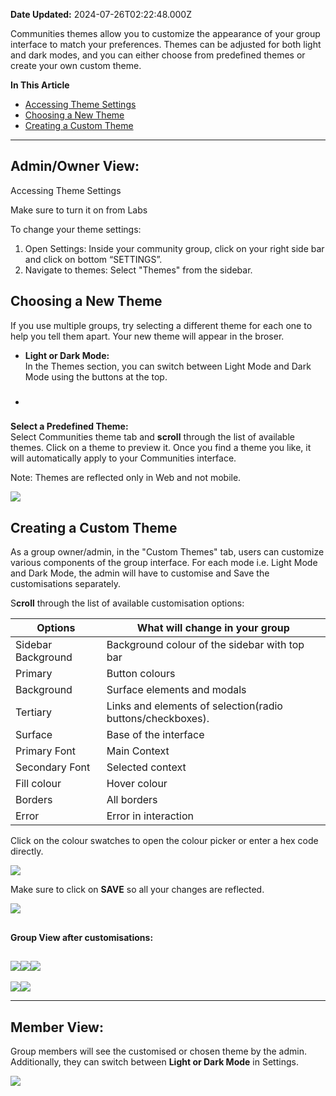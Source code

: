 **Date Updated:** 2024-07-26T02:22:48.000Z
  
  
Communities themes allow you to customize the appearance of your group interface to match your preferences. Themes can be adjusted for both light and dark modes, and you can either choose from predefined themes or create your own custom theme.
  
  
**In This Article**

* [Accessing Theme Settings](#Accessing-Theme-Settings)
* [Choosing a New Theme](#Choosing-a-New-Theme)
* [Creating a Custom Theme](#Creating-a-Custom-Theme)

---

## **Admin/Owner View:** 
Accessing Theme Settings  
  
Make sure to turn it on from Labs  

  
To change your theme settings:

1. Open Settings: Inside your community group, click on your right side bar and click on bottom “SETTINGS”.
2. Navigate to themes: Select "Themes" from the sidebar.
  
  
## Choosing a New Theme

If you use multiple groups, try selecting a different theme for each one to help you tell them apart. Your new theme will appear in the broser.

* **Light or Dark Mode:**  
In the Themes section, you can switch between Light Mode and Dark Mode using the buttons at the top.

  
* ###  
**Select a Predefined Theme:**  
Select Communities theme tab and **scroll** through the list of available themes. Click on a theme to preview it. Once you find a theme you like, it will automatically apply to your Communities interface.

Note: Themes are reflected only in Web and not mobile.

  
![](https://s3.amazonaws.com/cdn.freshdesk.com/data/helpdesk/attachments/production/155026371615/original/CFh0CNY45tJ8kczPAOIrFsRDRUUUjeZKFw.gif?1716305058)

  
##   

## Creating a Custom Theme

As a group owner/admin, in the "Custom Themes" tab, users can customize various components of the group interface. For each mode i.e. Light Mode and Dark Mode, the admin will have to customise and Save the customisations separately.

S**croll** through the list of available customisation options: 

  
| Options            | What will change in your group                             |
| ------------------ | ---------------------------------------------------------- |
| Sidebar Background | Background colour of the sidebar with top bar              |
| Primary            | Button colours                                             |
| Background         | Surface elements and modals                                |
| Tertiary           | Links and elements of selection(radio buttons/checkboxes). |
| Surface            | Base of the interface                                      |
| Primary Font       | Main Context                                               |
| Secondary Font     | Selected context                                           |
| Fill colour        | Hover colour                                               |
| Borders            | All borders                                                |
| Error              | Error in interaction                                       |
  
  
Click on the colour swatches to open the colour picker or enter a hex code directly.

  
![](https://s3.amazonaws.com/cdn.freshdesk.com/data/helpdesk/attachments/production/155026372475/original/h7U0Niz24s5YPfqSqg5fyiRIwoPPoc12MQ.gif?1716305651)

  
Make sure to click on **SAVE** so all your changes are reflected.

  
![](https://s3.amazonaws.com/cdn.freshdesk.com/data/helpdesk/attachments/production/155026549271/original/9WQVbGzzIbNcNDi6mXXN-e1K2LgNZgLNlA.png?1716551522)  

  
##    
**Group View after customisations:**

  
## ![](https://s3.amazonaws.com/cdn.freshdesk.com/data/helpdesk/attachments/production/155026563361/original/XV24fez1NkZjoq7zC73CGV26Crr8FUC8_A.png?1716563889)![](https://s3.amazonaws.com/cdn.freshdesk.com/data/helpdesk/attachments/production/155026563373/original/5MOX0PY81J9k5K3nJ6DvvdF2urc10zdwVA.png?1716563913)![](https://s3.amazonaws.com/cdn.freshdesk.com/data/helpdesk/attachments/production/155026563393/original/hpeIBONaM53qtPZRpnIcXMp_Wg09pqLPfA.png?1716563950)

![](https://s3.amazonaws.com/cdn.freshdesk.com/data/helpdesk/attachments/production/155026563405/original/groO5vMbDNCFZhkvVeejeLnvqzJLD2wgOA.png?1716563967)![](https://s3.amazonaws.com/cdn.freshdesk.com/data/helpdesk/attachments/production/155026563439/original/39tWXudI6LhQ3WqOlIXMfzd9KOU0oUrNNA.png?1716564006)

---

## **Member View:** 

  
Group members will see the customised or chosen theme by the admin. Additionally, they can switch between **Light or Dark Mode** in Settings.

  
![](https://s3.amazonaws.com/cdn.freshdesk.com/data/helpdesk/attachments/production/155026481389/original/vl4U1OUENVXb26Y-E2oq7LpbdU789Wd6Lw.png?1716460941)
  
  